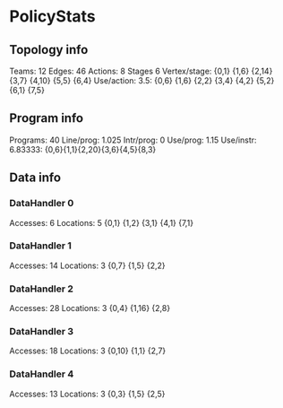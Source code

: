 # PolicyStats
## Topology info
Teams:		12
Edges:		46
Actions:	8
Stages		6
Vertex/stage:	{0,1} {1,6} {2,14} {3,7} {4,10} {5,5} {6,4} 
Use/action:	3.5: {0,6} {1,6} {2,2} {3,4} {4,2} {5,2} {6,1} {7,5} 

## Program info
Programs:	40
Line/prog:	1.025
Intr/prog:	0
Use/prog:	1.15
Use/instr:	6.83333: {0,6}{1,1}{2,20}{3,6}{4,5}{8,3}

## Data info

### DataHandler 0
Accesses:	6
Locations:	5
{0,1} {1,2} {3,1} {4,1} {7,1} 

### DataHandler 1
Accesses:	14
Locations:	3
{0,7} {1,5} {2,2} 

### DataHandler 2
Accesses:	28
Locations:	3
{0,4} {1,16} {2,8} 

### DataHandler 3
Accesses:	18
Locations:	3
{0,10} {1,1} {2,7} 

### DataHandler 4
Accesses:	13
Locations:	3
{0,3} {1,5} {2,5} 